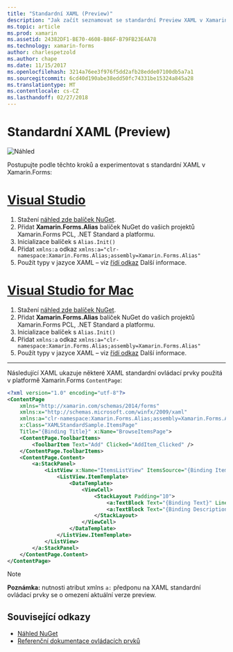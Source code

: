 ```yaml
---
title: "Standardní XAML (Preview)"
description: "Jak začít seznamovat se standardní Preview XAML v Xamarin.Forms"
ms.topic: article
ms.prod: xamarin
ms.assetid: 24382DF1-BE70-4608-B86F-B79FB23E4A78
ms.technology: xamarin-forms
author: charlespetzold
ms.author: chape
ms.date: 11/15/2017
ms.openlocfilehash: 3214a76ee3f976f5dd2afb28edde07100db5a7a1
ms.sourcegitcommit: 6cd40d190abe38edd50fc74331be15324a845a28
ms.translationtype: MT
ms.contentlocale: cs-CZ
ms.lasthandoff: 02/27/2018
---
```

# <a name="xaml-standard-preview"></a>Standardní XAML (Preview)

![Náhled](~/media/shared/preview.png)

Postupujte podle těchto kroků a experimentovat s standardní XAML v Xamarin.Forms:

# <a name="visual-studiotabvswin"></a>[Visual Studio](#tab/vswin)

1. Stažení [náhled zde balíček NuGet](https://aka.ms/xf-xamlstandard-nuget).
2. Přidat **Xamarin.Forms.Alias** balíček NuGet do vašich projektů Xamarin.Forms PCL, .NET Standard a platformu.
3. Inicializace balíček s `Alias.Init()`
4. Přidat `xmlns:a` odkaz `xmlns:a="clr-namespace:Xamarin.Forms.Alias;assembly=Xamarin.Forms.Alias"`
5. Použít typy v jazyce XAML – viz [řídí odkaz](controls.md) Další informace.

# <a name="visual-studio-for-mactabvsmac"></a>[Visual Studio for Mac](#tab/vsmac)

1. Stažení [náhled zde balíček NuGet](https://aka.ms/xf-xamlstandard-nuget).
2. Přidat **Xamarin.Forms.Alias** balíček NuGet do vašich projektů Xamarin.Forms PCL, .NET Standard a platformu.
3. Inicializace balíček s `Alias.Init()`
4. Přidat `xmlns:a` odkaz `xmlns:a="clr-namespace:Xamarin.Forms.Alias;assembly=Xamarin.Forms.Alias"`
5. Použít typy v jazyce XAML – viz [řídí odkaz](controls.md) Další informace.

-----

Následující XAML ukazuje některé XAML standardní ovládací prvky použitá v platformě Xamarin.Forms `ContentPage`:

```xml
<?xml version="1.0" encoding="utf-8"?>
<ContentPage 
    xmlns="http://xamarin.com/schemas/2014/forms" 
    xmlns:x="http://schemas.microsoft.com/winfx/2009/xaml" 
    xmlns:a="clr-namespace:Xamarin.Forms.Alias;assembly=Xamarin.Forms.Alias"
    x:Class="XAMLStandardSample.ItemsPage" 
    Title="{Binding Title}" x:Name="BrowseItemsPage">
    <ContentPage.ToolbarItems>
        <ToolbarItem Text="Add" Clicked="AddItem_Clicked" />
    </ContentPage.ToolbarItems>
    <ContentPage.Content>
        <a:StackPanel>
            <ListView x:Name="ItemsListView" ItemsSource="{Binding Items}" VerticalOptions="FillAndExpand" HasUnevenRows="true" RefreshCommand="{Binding LoadItemsCommand}" IsPullToRefreshEnabled="true" IsRefreshing="{Binding IsBusy, Mode=OneWay}" CachingStrategy="RecycleElement" ItemSelected="OnItemSelected">
                <ListView.ItemTemplate>
                    <DataTemplate>
                        <ViewCell>
                            <StackLayout Padding="10">
                                <a:TextBlock Text="{Binding Text}" LineBreakMode="NoWrap" Style="{DynamicResource ListItemTextStyle}" FontSize="16" />
                                <a:TextBlock Text="{Binding Description}" LineBreakMode="NoWrap" Style="{DynamicResource ListItemDetailTextStyle}" FontSize="13" />
                            </StackLayout>
                        </ViewCell>
                    </DataTemplate>
                </ListView.ItemTemplate>
            </ListView>
        </a:StackPanel>
    </ContentPage.Content>
</ContentPage>
```

> [!NOTE]
> **Poznámka:** nutnosti atribut xmlns `a:` předponu na XAML standardní ovládací prvky se o omezení aktuální verze preview.


## <a name="related-links"></a>Související odkazy

- [Náhled NuGet](https://aka.ms/xf-xamlstandard-nuget)
- [Referenční dokumentace ovládacích prvků](controls.md)
